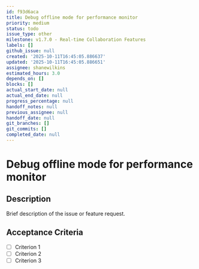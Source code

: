 ```yaml
---
id: f93d6aca
title: Debug offline mode for performance monitor
priority: medium
status: todo
issue_type: other
milestone: v1.7.0 - Real-time Collaboration Features
labels: []
github_issue: null
created: '2025-10-11T16:45:05.886637'
updated: '2025-10-11T16:45:05.886651'
assignee: shanewilkins
estimated_hours: 3.0
depends_on: []
blocks: []
actual_start_date: null
actual_end_date: null
progress_percentage: null
handoff_notes: null
previous_assignee: null
handoff_date: null
git_branches: []
git_commits: []
completed_date: null
---
```


# Debug offline mode for performance monitor

## Description

Brief description of the issue or feature request.

## Acceptance Criteria

- [ ] Criterion 1
- [ ] Criterion 2
- [ ] Criterion 3
